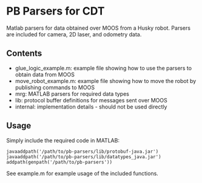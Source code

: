 PB Parsers for CDT
==================
Matlab parsers for data obtained over MOOS from a Husky robot. Parsers are included for camera, 2D laser, and odometry data.

Contents
--------
- glue_logic_example.m: example file showing how to use the parsers to obtain data from MOOS
- move_robot_example.m: example file showing how to move the robot by publishing commands to MOOS
- mrg: MATLAB parsers for required data types
- lib: protocol buffer definitions for messages sent over MOOS
- internal: implementation details - should not be used directly

Usage
-----
Simply include the required code in MATLAB:

    javaaddpath('/path/to/pb-parsers/lib/protobuf-java.jar')
    javaaddpath('/path/to/pb-parsers/lib/datatypes_java.jar')
    addpath(genpath('/path/to/pb-parsers'))

See example.m for example usage of the included functions.
